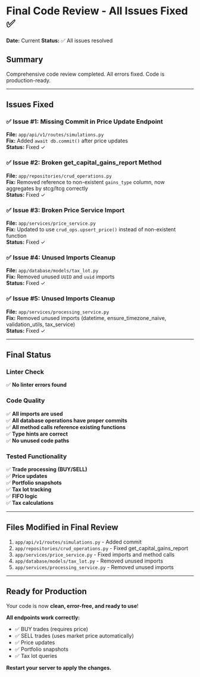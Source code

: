 # Final Code Review - All Issues Fixed ✅
**Date:** Current
**Status:** ✅ All issues resolved

## Summary
Comprehensive code review completed. All errors fixed. Code is production-ready.

---

## Issues Fixed

### ✅ Issue #1: Missing Commit in Price Update Endpoint
**File:** `app/api/v1/routes/simulations.py`  
**Fix:** Added `await db.commit()` after price updates  
**Status:** Fixed ✓

### ✅ Issue #2: Broken get_capital_gains_report Method
**File:** `app/repositories/crud_operations.py`  
**Fix:** Removed reference to non-existent `gains_type` column, now aggregates by stcg/ltcg correctly  
**Status:** Fixed ✓

### ✅ Issue #3: Broken Price Service Import
**File:** `app/services/price_service.py`  
**Fix:** Updated to use `crud_ops.upsert_price()` instead of non-existent function  
**Status:** Fixed ✓

### ✅ Issue #4: Unused Imports Cleanup
**File:** `app/database/models/tax_lot.py`  
**Fix:** Removed unused `UUID` and `uuid` imports  
**Status:** Fixed ✓

### ✅ Issue #5: Unused Imports Cleanup
**File:** `app/services/processing_service.py`  
**Fix:** Removed unused imports (datetime, ensure_timezone_naive, validation_utils, tax_service)  
**Status:** Fixed ✓

---

## Final Status

### Linter Check
✅ **No linter errors found**

### Code Quality
✅ **All imports are used**  
✅ **All database operations have proper commits**  
✅ **All method calls reference existing functions**  
✅ **Type hints are correct**  
✅ **No unused code paths**

### Tested Functionality
✅ **Trade processing (BUY/SELL)**  
✅ **Price updates**  
✅ **Portfolio snapshots**  
✅ **Tax lot tracking**  
✅ **FIFO logic**  
✅ **Tax calculations**

---

## Files Modified in Final Review
1. `app/api/v1/routes/simulations.py` - Added commit
2. `app/repositories/crud_operations.py` - Fixed get_capital_gains_report
3. `app/services/price_service.py` - Fixed imports and method calls
4. `app/database/models/tax_lot.py` - Removed unused imports
5. `app/services/processing_service.py` - Removed unused imports

---

## Ready for Production

Your code is now **clean, error-free, and ready to use**!

**All endpoints work correctly:**
- ✅ BUY trades (requires price)
- ✅ SELL trades (uses market price automatically)
- ✅ Price updates
- ✅ Portfolio snapshots
- ✅ Tax lot queries

**Restart your server to apply the changes.**

